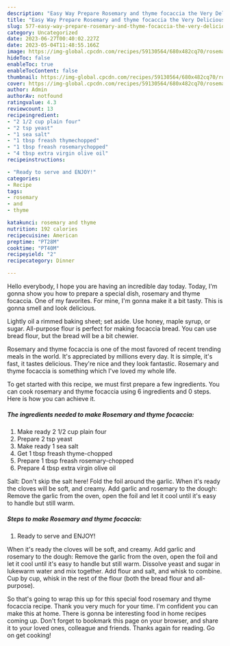 ```yaml
---
description: "Easy Way Prepare Rosemary and thyme focaccia the Very Delicious"
title: "Easy Way Prepare Rosemary and thyme focaccia the Very Delicious"
slug: 577-easy-way-prepare-rosemary-and-thyme-focaccia-the-very-delicious
category: Uncategorized
date: 2023-06-27T00:40:02.227Z
date: 2023-05-04T11:48:55.166Z
image: https://img-global.cpcdn.com/recipes/59130564/680x482cq70/rosemary-and-thyme-focaccia-recipe-main-photo.jpg
hideToc: false
enableToc: true
enableTocContent: false
thumbnail: https://img-global.cpcdn.com/recipes/59130564/680x482cq70/rosemary-and-thyme-focaccia-recipe-main-photo.jpg
cover: https://img-global.cpcdn.com/recipes/59130564/680x482cq70/rosemary-and-thyme-focaccia-recipe-main-photo.jpg
author: Admin
authorAv: notfound
ratingvalue: 4.3
reviewcount: 13
recipeingredient:
- "2 1/2 cup plain four"
- "2 tsp yeast"
- "1 sea salt"
- "1 tbsp freash thymechopped"
- "1 tbsp freash rosemarychopped"
- "4 tbsp extra virgin olive oil"
recipeinstructions:

- "Ready to serve and ENJOY!"
categories:
- Recipe
tags:
- rosemary
- and
- thyme

katakunci: rosemary and thyme 
nutrition: 192 calories
recipecuisine: American
preptime: "PT28M"
cooktime: "PT40M"
recipeyield: "2"
recipecategory: Dinner

---
```



Hello everybody, I hope you are having an incredible day today. Today, I'm gonna show you how to prepare a special dish, rosemary and thyme focaccia. One of my favorites. For mine, I'm gonna make it a bit tasty. This is gonna smell and look delicious.

Lightly oil a rimmed baking sheet; set aside. Use honey, maple syrup, or sugar. All-purpose flour is perfect for making focaccia bread. You can use bread flour, but the bread will be a bit chewier.

Rosemary and thyme focaccia is one of the most favored of recent trending meals in the world. It's appreciated by millions every day. It is simple, it's fast, it tastes delicious. They're nice and they look fantastic. Rosemary and thyme focaccia is something which I've loved my whole life.


To get started with this recipe, we must first prepare a few ingredients. You can cook rosemary and thyme focaccia using 6 ingredients and 0 steps. Here is how you can achieve it.

<!--inarticleads1-->

##### The ingredients needed to make Rosemary and thyme focaccia:

1. Make ready 2 1/2 cup plain four
1. Prepare 2 tsp yeast
1. Make ready 1 sea salt
1. Get 1 tbsp freash thyme-chopped
1. Prepare 1 tbsp freash rosemary-chopped
1. Prepare 4 tbsp extra virgin olive oil


Salt: Don&#39;t skip the salt here! Fold the foil around the garlic. When it&#39;s ready the cloves will be soft, and creamy. Add garlic and rosemary to the dough: Remove the garlic from the oven, open the foil and let it cool until it&#39;s easy to handle but still warm. 

<!--inarticleads2-->

##### Steps to make Rosemary and thyme focaccia:


1. Ready to serve and ENJOY!

When it&#39;s ready the cloves will be soft, and creamy. Add garlic and rosemary to the dough: Remove the garlic from the oven, open the foil and let it cool until it&#39;s easy to handle but still warm. Dissolve yeast and sugar in lukewarm water and mix together. Add flour and salt, and whisk to combine. Cup by cup, whisk in the rest of the flour (both the bread flour and all-purpose). 

So that's going to wrap this up for this special food rosemary and thyme focaccia recipe. Thank you very much for your time. I'm confident you can make this at home. There is gonna be interesting food in home recipes coming up. Don't forget to bookmark this page on your browser, and share it to your loved ones, colleague and friends. Thanks again for reading. Go on get cooking!
